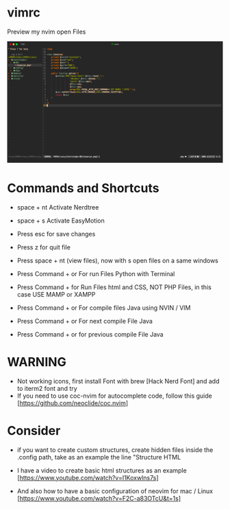 # vimrc
Preview my nvim open Files 

![](Screen%20Shot%202020-11-15%20at%2020.06.55.png)

# Commands and Shortcuts

+ space + nt Activate Nerdtree
+ space + s Activate EasyMotion

+ Press esc for save changes
+ Press z for quit file

+ Press space + nt (view files), now with s open files on a same windows
+ Press Command + <F5> or <F5> For run Files Python with Terminal
+ Press Command + <F3> for Run Files html and CSS, NOT PHP Files, in this case USE MAMP or XAMPP
+ Press Command + <F9> or <F9> For compile files Java using NVIN / VIM
+ Press Command + <F10> or <F10> For next compile File Java
+ Press Command + <F11> or <F11> for previous compile File Java

# WARNING
+ Not working icons, first install Font with brew [Hack Nerd Font] and add to iterm2 font and try
+ If you need to use coc-nvim for autocomplete code, follow this guide [https://github.com/neoclide/coc.nvim] 

# Consider
+ if you want to create custom structures, create hidden files inside the .config path, take as an example the line 
"Structure HTML 

+ I have a video to create basic html structures as an example 
[https://www.youtube.com/watch?v=I1Koxwlns7s]

+ And also how to have a basic configuration of neovim for mac / Linux
[https://www.youtube.com/watch?v=F2C-a83OTcU&t=1s]
 
